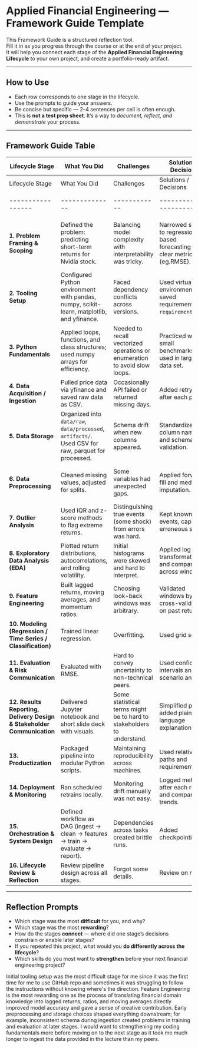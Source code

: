 # Applied Financial Engineering — Framework Guide Template

This Framework Guide is a structured reflection tool.  
Fill it in as you progress through the course or at the end of your project.  
It will help you connect each stage of the **Applied Financial Engineering Lifecycle** to your own project, and create a portfolio-ready artifact.

---

## How to Use
- Each row corresponds to one stage in the lifecycle.  
- Use the prompts to guide your answers.  
- Be concise but specific — 2–4 sentences per cell is often enough.  
- This is **not a test prep sheet**. It’s a way to *document, reflect, and demonstrate* your process.

---

## Framework Guide Table

| Lifecycle Stage | What You Did | Challenges | Solutions / Decisions | Future Improvements |
|-----------------|--------------|------------|-----------------------|---------------------|
| Lifecycle Stage | What You Did | Challenges | Solutions / Decisions | Future Improvements |
|-----------------|--------------|------------|-----------------------|---------------------|
| **1. Problem Framing & Scoping** | Defined the problem: predicting short-term returns for Nvidia stock.| Balancing model complexity with interpretability was tricky. | Narrowed scope to regression-based forecasting with clear metrics (eg.RMSE). | Next time, involve stakeholders earlier to refine goals and risk constraints. |
| **2. Tooling Setup** | Configured Python environment with pandas, numpy, scikit-learn, matplotlib, and yfinance. | Faced dependency conflicts across versions. | Used virtual environments and saved requirements in `requirements.txt`. | Try Docker to ensure reproducibility. |
| **3. Python Fundamentals** | Applied loops, functions, and class structures; used numpy arrays for efficiency. | Needed to recall vectorized operations or enumeration to avoid slow loops. | Practiced with small benchmarks and used in larger data set. | Practice more to ensure efficient coding. |
| **4. Data Acquisition / Ingestion** | Pulled price data via yfinance and saved raw data as CSV. | Occasionally API failed or returned missing days. | Added retry logic after each pull. | Try other data vendor |
| **5. Data Storage** | Organized into `data/raw`, `data/processed`, `artifacts/`. Used CSV for raw, parquet for processed. | Schema drift when new columns appeared. | Standardized column naming and schema validation. | Automate schema checks and use databases for larger scale. |
| **6. Data Preprocessing** | Cleaned missing values, adjusted for splits. | Some variables had unexpected gaps. | Applied forward fill and median imputation. | Explore more domain-aware preprocessing like volatility adjustment. |
| **7. Outlier Analysis** | Used IQR and z-score methods to flag extreme returns. | Distinguishing true events (some shock) from errors was hard. | Kept known events, capped erroneous spikes. | Add event calendars to separate structural vs data errors. |
| **8. Exploratory Data Analysis (EDA)** | Plotted return distributions, autocorrelations, and rolling volatility. | Initial histograms were skewed and hard to interpret. | Applied log transformations and compared across windows. | Add polynomial function. |
| **9. Feature Engineering** | Built lagged returns, moving averages, and momentum ratios. | Choosing look-back windows was arbitrary. | Validated windows by cross-validation on past returns. | Explore volume shocks or sentiment. |
| **10. Modeling (Regression / Time Series / Classification)** | Trained linear regression. | Overfitting. | Used grid search. | Try tree-based ensembles. |
| **11. Evaluation & Risk Communication** | Evaluated with RMSE.| Hard to convey uncertainty to non-technical peers. | Used confidence intervals and scenario analysis. | Add backtesting. |
| **12. Results Reporting, Delivery Design & Stakeholder Communication** | Delivered Jupyter notebook and short slide deck with visuals. | Some statistical terms might be to hard to stakeholders to understand. | Simplified plots, added plain-language explanations. | Develop dashboards with interactive drill-downs. |
| **13. Productization** | Packaged pipeline into modular Python scripts. | Maintaining reproducibility across machines. | Used relative paths and requirements txt. | Implement CI/CD with GitHub Actions. |
| **14. Deployment & Monitoring** | Ran scheduled retrains locally. | Monitoring drift manually was not easy. | Logged metrics after each run and compared trends. | Add automated alerts. |
| **15. Orchestration & System Design** | Defined workflow as DAG (ingest → clean → features → train → evaluate → report). | Dependencies across tasks created brittle runs. | Added checkpointing. | Use Prefect to manage orchestration. |
| **16. Lifecycle Review & Reflection** | Review pipeline design across all stages. |Forgot some details. | Review on repo. | Try other text format. |

---

## Reflection Prompts

- Which stage was the most **difficult** for you, and why?  
- Which stage was the most **rewarding**?  
- How do the stages **connect** — where did one stage’s decisions constrain or enable later stages?  
- If you repeated this project, what would you **do differently across the lifecycle**?  
- Which skills do you most want to **strengthen** before your next financial engineering project?  

Initial tooling setup was the most difficult stage for me since it was the first time for me to use GitHub repo and sometimes it was struggling to follow the instructions without knowing where's the direction. Feature Engineering is the most rewarding one as the process of translating financial domain knowledge into lagged returns, ratios, and moving averages directly improved model accuracy and gave a sense of creative contribution. Early preprocessing and storage choices shaped everything downstream; for example, inconsistent schema during ingestion created problems in training and evaluation at later stages. I would want to strengthening my coding fundamentals more before moving on to the next stage as it took me much longer to ingest the data provided in the lecture than my peers.

